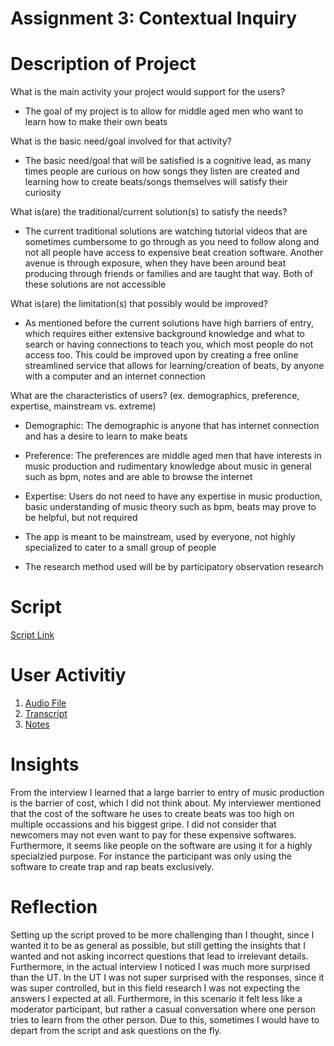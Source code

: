 # Assignment 3: Contextual Inquiry

# Description of Project

What is the main activity your project would support for the users?

- The goal of my project is to allow for middle aged men who want to learn how to make their own beats

What is the basic need/goal involved for that activity?

- The basic need/goal that will be satisfied is a cognitive lead, as many times people are curious on how songs they listen are created and learning how to create beats/songs themselves will satisfy their curiosity

What is(are) the traditional/current solution(s) to satisfy the needs?

- The current traditional solutions are watching tutorial videos that are sometimes cumbersome to go through as you need to follow along and not all people have access to expensive beat creation software. Another avenue is through exposure, when they have been around beat producing through friends or families and are taught that way. Both of these solutions are not accessible

What is(are) the limitation(s) that possibly would be improved?

- As mentioned before the current solutions have high barriers of entry, which requires either extensive background knowledge and what to search or having connections to teach you, which most people do not access too. This could be improved upon by creating a free online streamlined service that allows for learning/creation of beats, by anyone with a computer and an internet connection


What are the characteristics of users? (ex. demographics, preference, expertise, mainstream vs. extreme)

- Demographic: The demographic is anyone that has internet connection and has a desire to learn to make beats
- Preference: The preferences are middle aged men that have interests in music production and rudimentary knowledge about music in general such as bpm, notes and are able to browse the internet
- Expertise: Users do not need to have any expertise in music production, basic understanding of music theory such as bpm, beats may prove to be helpful, but not required
- The app is meant to be mainstream, used by everyone, not highly specialized to cater to a small group of people


- The research method used will be by participatory observation research


# Script

[Script Link](https://docs.google.com/document/d/1aTFO1jhFQW6pi_Jgvxdr91aaDeGCwzJ0n3-H13Sl13Y/edit?usp=sharing)

# User Activitiy

1. [Audio File](https://drive.google.com/file/d/1lDx3thkd9RHAGsa-XClEtn7N_sI95r_g/view?usp=sharing)
2. [Transcript](https://drive.google.com/file/d/1hQqyn-w-hMtkQOfZ6R2nJUQjRwYgiMtn/view?usp=sharing)
3. [Notes](https://docs.google.com/document/d/1CxL65mGcun2JWpWIfp9ZA-T98urt5jjIMoQe8whbtI4/edit?usp=sharing)

# Insights

From the interview I learned that a large barrier to entry of music production is the barrier of cost, which I did not think about. My interviewer mentioned that the cost of the software he uses to create beats was too high on multiple occassions and his biggest gripe. I did not consider that newcomers may not even want to pay for these expensive softwares. Furthermore, it seems like people on the software are using it for a highly specialzied purpose. For instance the participant was only using the software to create trap and rap beats exclusively.
# Reflection

Setting up the script proved to be more challenging than I thought, since I wanted it to be as general as possible, but still getting the insights that I wanted and not asking incorrect questions that lead to irrelevant details. Furthermore, in the actual interview I noticed I was much more surprised than the UT. In the UT I was not super surprised with the responses, since it was super controlled, but in this field research I was not expecting the answers I expected at all. Furthermore, in this scenario it felt less like a moderator participant, but rather a casual conversation where one person tries to learn from the other person. Due to this, sometimes I would have to depart from the script and ask questions on the fly.
